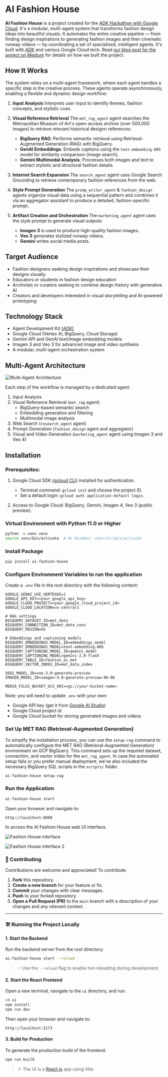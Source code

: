 # AI Fashion House

**AI Fashion House** is a project created for the [ADK Hackathon with Google Cloud](https://devpost.com/software/fashion-olu3gj). 
It's a modular, multi-agent system that transforms fashion design ideas into beautiful visuals. 
It automates the entire creative pipeline — from finding design inspirations to generating fashion images and then cinematic runway 
videos — by coordinating a set of specialized, intelligent agents. It's built with [ADK](https://google.github.io/adk-docs/) and various Google Cloud tech.
Read [our blog post for the project on Medium](https://medium.com/google-cloud/ai-fashion-house-adk-google-cloud-d12983cd3393) 
for details on how we built the project.

## How It Works

The system relies on a multi-agent framework, where each agent handles a specific step in the creative process. These agents operate asynchronously, enabling a flexible and dynamic design workflow:

1. **Input Analysis**
   Interprets user input to identify themes, fashion concepts, and stylistic cues.

2. **Visual Reference Retrieval**
   The `met_rag_agent` agent searches the Metropolitan Museum of Art's open-access archive (over 500,000 images) to retrieve relevant historical designn references.

   * **BigQuery RAG**: Performs semantic retrieval using Retrieval-Augmented Generation (RAG) with BigQuery.
   * **GenAI Embeddings**: Embeds captions using the `text-embedding-005` model for similarity comparison (image search).
   * **Gemini Multimodal Analysis**: Processes both images and text to extract stylistic and structural fashion details.

3. **Internet Search Expansion**
   The `search_agent` agent uses Google Search Grounding to retrieve contemporary fashion references from the web.

4. **Style Prompt Generation**
   The `promp_writer_agent` & `fashion_design` agents organize visual data using a sequential pattern and combines it via an aggregator assistant to produce a detailed, fashion-specific prompt.

5. **Artifact Creation and Orchestration**
   The `marketing_agent` agent uses the style prompt to generate visual outputs:

   * **Imagen 3** is used to produce high-quality fashion images.
   * **Veo 3** generates stylized runway videos.
   * **Gemini** writes social media posts.

## Target Audience

* Fashion designers seeking design inspirations and showcase their designs visually
* Educators or students in fashion design education
* Archivists or curators seeking to combine design history with generative AI
* Creators and developers interested in visual storytelling and AI-powered prototyping

## Technology Stack

* Agent Development Kit [(ADK)](https://google.github.io/adk-docs/)
* Google Cloud (Vertex AI, BigQuery, Cloud Storage)
* Gemini API and GenAI text/image embedding models
* Imagen 3 and Veo 3 for advanced image and video synthesis
* A modular, multi-agent orchestration system

## Multi-Agent Architecture

![Multi-Agent Architecture](https://raw.githubusercontent.com/margaretmz/ai-fashion-house/main/images/agents-architecture.png)

Each step of the workflow is managed by a dedicated agent:

1. Input Analysis
2. Visual Reference Retrieval (`met_rag` agent)
   * BigQuery-based semantic search
   * Embedding generation and filtering
   * Multimodal image analysis
3. Web Search (`research_agent` agent)
4. Prompt Generation (`fashion_design` agent and aggregator)
5. Visual and Video Generation (`marketing_agent` agent using Imagen 3 and Veo 4)

## Installation
### Prerequisites:

1. Google Cloud SDK [(gcloud CLI)](https://cloud.google.com/sdk/docs/install) installed for authentication.
   
   - Terminal command: `gcloud init` and choose the project ID.
   - Set a default login: `gcloud auth application-default login`.

3. Access to Google Cloud: BigQuery, Gemini, Imagen 4, Veo 3 (public preview).

### Virtual Environment with Python 11.0 or Higher

```bash
python -m venv venv
source venv/bin/activate  # On Windows: venv\Scripts\activate
```

### Install Package

```bash
pip install ai-fashion-house
```

### Configure Environment Variables to run the application

Create a `.env` file in the root directory with the following content:

```env
GOOGLE_GENAI_USE_VERTEXAI=1
GOOGLE_API_KEY=<your_google_api_key>
GOOGLE_CLOUD_PROJECT=<your_google_cloud_project_id>
GOOGLE_CLOUD_LOCATION=us-central1

# RAG settings
BIGQUERY_DATASET_ID=met_data
BIGQUERY_CONNECTION_ID=met_data_conn
BIGQUERY_REGION=US

# Embeddings and captioning models
BIGQUERY_EMBEDDINGS_MODEL_ID=embeddings_model
BIGQUERY_EMBEDDINGS_MODEL=text-embedding-005
BIGQUERY_CAPTIONING_MODEL_ID=gemini_model
BIGQUERY_CAPTIONING_MODEL=gemini-2.0-flash
BIGQUERY_TABLE_ID=fashion_ai_met
BIGQUERY_VECTOR_INDEX_ID=met_data_index

VEO2_MODEL_ID=veo-3.0-generate-preview
IMAGEN_MODEL_ID=imagen-4.0-generate-preview-06-06

MEDIA_FILES_BUCKET_GCS_URI=<gs://your-bucket-name>
```
Note: you will need to update `.env` with your own:
* Google API key (get it from [Google AI Studio](https://aistudio.google.com/app/apikey))
* Google Cloud project id
* Google Cloud bucket for storing generated images and videos

### Set Up MET RAG (Retrieval-Augmented Generation)

To simplify the installation process, you can use the `setup-rag` command to automatically configure the MET RAG (Retrieval-Augmented Generation) environment on GCP BigQuery. 
This command sets up the required dataset, connection, and vector index for the `met_rag_agent`.
In case the automated setup fails or you prefer manual deployment, we’ve also included the necessary BigQuery SQL scripts in the `scripts/` folder.

```bash
ai-fashion-house setup-rag
```

### Run the Application

```bash
ai-fashion-house start
```

Open your browser and navigate to:

```
http://localhost:8080
```

to access the AI Fashion House web UI interface.

![Fashion House interface](https://raw.githubusercontent.com/margaretmz/ai-fashion-house/main/images/Screenshot1.png)

![Fashion House interface 2](https://raw.githubusercontent.com/margaretmz/ai-fashion-house/main/images/Screenshot2.png)

### 🤝 Contributing

Contributions are welcome and appreciated! To contribute:

1. **Fork** this repository.
2. **Create a new branch** for your feature or fix.
3. **Commit** your changes with clear messages.
4. **Push** to your forked repository.
5. **Open a Pull Request (PR)** to the `main` branch with a description of your changes and any relevant context.

---

### 🛠️ Running the Project Locally

#### 1. Start the Backend

Run the backend server from the root directory:

```bash
ai-fashion-house start --reload
```

> 💡 Use the `--reload` flag to enable hot-reloading during development.

#### 2. Start the React Frontend

Open a new terminal, navigate to the `ui` directory, and run:

```bash
cd ui
npm install
npm run dev
```
Then open your browser and navigate to:
```
http://localhost:5173
```

#### 3. Build for Production

To generate the production build of the frontend:

```bash
npm run build
```

> ⚛️ The UI is a [React.js](https://reactjs.org/) app using Vite.



